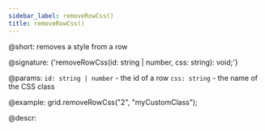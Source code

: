 ```yaml
---
sidebar_label: removeRowCss()
title: removeRowCss()
---          
```


@short: removes a style from a row

@signature: {'removeRowCss(id: string | number, css: string): void;'}

@params:
`id: string | number` - the id of a row
`css: string` - the name of the CSS class

@example:
grid.removeRowCss("2", "myCustomClass");

@descr:

[comment]: # (@relatedapi: grid/api/grid_addrowcss_method.md)
